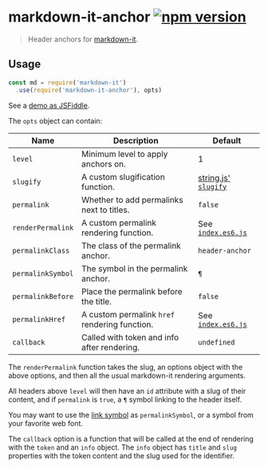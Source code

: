 # markdown-it-anchor [![npm version](http://img.shields.io/npm/v/markdown-it-anchor.svg?style=flat-square)](https://www.npmjs.org/package/markdown-it-anchor)

> Header anchors for [markdown-it].

[markdown-it]: https://github.com/markdown-it/markdown-it

Usage
-----

```js
const md = require('markdown-it')
  .use(require('markdown-it-anchor'), opts)
```

See a [demo as JSFiddle](https://jsfiddle.net/9ukc8dy6/).

The `opts` object can contain:

Name              | Description                                   | Default
------------------|-----------------------------------------------|------------------------------------
`level`           | Minimum level to apply anchors on.            | 1
`slugify`         | A custom slugification function.              | [string.js' `slugify`][slugify]
`permalink`       | Whether to add permalinks next to titles.     | `false`
`renderPermalink` | A custom permalink rendering function.        | See [`index.es6.js`](index.es6.js)
`permalinkClass`  | The class of the permalink anchor.            | `header-anchor`
`permalinkSymbol` | The symbol in the permalink anchor.           | `¶`
`permalinkBefore` | Place the permalink before the title.         | `false`
`permalinkHref`   | A custom permalink `href` rendering function. | See [`index.es6.js`](index.es6.js)
`callback`        | Called with token and info after rendering.   | `undefined`

[slugify]: http://stringjs.com/#methods/slugify

The `renderPermalink` function takes the slug, an options object with
the above options, and then all the usual markdown-it rendering
arguments.

All headers above `level` will then have an `id` attribute with a slug
of their content, and if `permalink` is `true`, a `¶` symbol linking to
the header itself.

You may want to use the [link symbol](http://graphemica.com/🔗) as
`permalinkSymbol`, or a symbol from your favorite web font.

The `callback` option is a function that will be called at the end of
rendering with the `token` and an `info` object.  The `info` object has
`title` and `slug` properties with the token content and the slug used
for the identifier.
